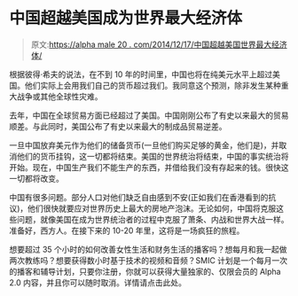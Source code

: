 # 中国超越美国成为世界最大经济体

> 原文:[https://alpha male 20 . com/2014/12/17/中国超越美国世界最大经济体/](https://alphamale20.com/2014/12/17/china-overtakes-us-worlds-largest-economy/)

根据彼得·希夫的说法，在不到 10 年的时间里，中国也将在纯美元水平上超过美国。他们实际上会用我们自己的货币超过我们。我同意这个预测，除非发生某种重大战争或其他全球性灾难。

去年，中国在全球贸易方面已经超过了美国。中国刚刚公布了有史以来最大的贸易顺差。与此同时，美国公布了有史以来最大的制成品贸易逆差。

一旦中国放弃美元作为他们的储备货币(一旦他们购买足够的黄金，他们是)，并取消他们的货币挂钩，这一切都将结束。美国的世界统治将结束，中国的事实统治将开始。现在，中国生产我们不能生产的东西，并借给我们没有存起来的钱。很快这一切都将改变。

中国有很多问题。部分人口对他们缺乏自由感到不安(正如我们在香港看到的抗议)，他们很快就要应对世界历史上最大的房地产泡沫。无论如何，中国将克服这些问题，就像美国在成为世界统治者的过程中克服了萧条、内战和世界大战一样。准备好，西方人。在接下来的 10-20 年里，这将是一场疯狂的旅程。

想要超过 35 个小时的如何改善女性生活和财务生活的播客吗？想每月和我一起做两次教练吗？想要获得数小时基于技术的视频和音频？SMIC 计划是一个每月一次的播客和辅导计划，只要你注册，你就可以获得大量独家的、仅限会员的 Alpha 2.0 内容，并且你可以随时取消。详情请点击此处。